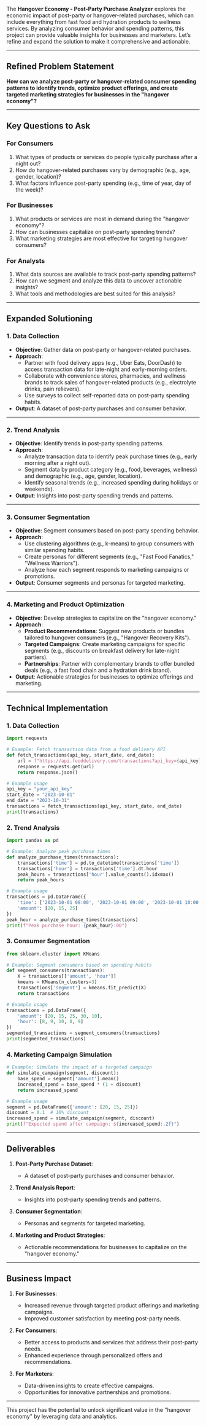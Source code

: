 The **Hangover Economy - Post-Party Purchase Analyzer** explores the economic impact of post-party or hangover-related purchases, which can include everything from fast food and hydration products to wellness services. By analyzing consumer behavior and spending patterns, this project can provide valuable insights for businesses and marketers. Let’s refine and expand the solution to make it comprehensive and actionable.

---

## **Refined Problem Statement**

**How can we analyze post-party or hangover-related consumer spending patterns to identify trends, optimize product offerings, and create targeted marketing strategies for businesses in the "hangover economy"?**

---

## **Key Questions to Ask**

### **For Consumers**
1. What types of products or services do people typically purchase after a night out?
2. How do hangover-related purchases vary by demographic (e.g., age, gender, location)?
3. What factors influence post-party spending (e.g., time of year, day of the week)?

### **For Businesses**
1. What products or services are most in demand during the "hangover economy"?
2. How can businesses capitalize on post-party spending trends?
3. What marketing strategies are most effective for targeting hungover consumers?

### **For Analysts**
1. What data sources are available to track post-party spending patterns?
2. How can we segment and analyze this data to uncover actionable insights?
3. What tools and methodologies are best suited for this analysis?

---

## **Expanded Solutioning**

### **1. Data Collection**
   - **Objective**: Gather data on post-party or hangover-related purchases.
   - **Approach**:
     - Partner with food delivery apps (e.g., Uber Eats, DoorDash) to access transaction data for late-night and early-morning orders.
     - Collaborate with convenience stores, pharmacies, and wellness brands to track sales of hangover-related products (e.g., electrolyte drinks, pain relievers).
     - Use surveys to collect self-reported data on post-party spending habits.
   - **Output**: A dataset of post-party purchases and consumer behavior.

---

### **2. Trend Analysis**
   - **Objective**: Identify trends in post-party spending patterns.
   - **Approach**:
     - Analyze transaction data to identify peak purchase times (e.g., early morning after a night out).
     - Segment data by product category (e.g., food, beverages, wellness) and demographic (e.g., age, gender, location).
     - Identify seasonal trends (e.g., increased spending during holidays or weekends).
   - **Output**: Insights into post-party spending trends and patterns.

---

### **3. Consumer Segmentation**
   - **Objective**: Segment consumers based on post-party spending behavior.
   - **Approach**:
     - Use clustering algorithms (e.g., k-means) to group consumers with similar spending habits.
     - Create personas for different segments (e.g., "Fast Food Fanatics," "Wellness Warriors").
     - Analyze how each segment responds to marketing campaigns or promotions.
   - **Output**: Consumer segments and personas for targeted marketing.

---

### **4. Marketing and Product Optimization**
   - **Objective**: Develop strategies to capitalize on the "hangover economy."
   - **Approach**:
     - **Product Recommendations**: Suggest new products or bundles tailored to hungover consumers (e.g., "Hangover Recovery Kits").
     - **Targeted Campaigns**: Create marketing campaigns for specific segments (e.g., discounts on breakfast delivery for late-night partiers).
     - **Partnerships**: Partner with complementary brands to offer bundled deals (e.g., a fast food chain and a hydration drink brand).
   - **Output**: Actionable strategies for businesses to optimize offerings and marketing.

---

## **Technical Implementation**

### **1. Data Collection**
```python
import requests

# Example: Fetch transaction data from a food delivery API
def fetch_transactions(api_key, start_date, end_date):
    url = f"https://api.fooddelivery.com/transactions?api_key={api_key}&start_date={start_date}&end_date={end_date}"
    response = requests.get(url)
    return response.json()

# Example usage
api_key = "your_api_key"
start_date = "2023-10-01"
end_date = "2023-10-31"
transactions = fetch_transactions(api_key, start_date, end_date)
print(transactions)
```

### **2. Trend Analysis**
```python
import pandas as pd

# Example: Analyze peak purchase times
def analyze_purchase_times(transactions):
    transactions['time'] = pd.to_datetime(transactions['time'])
    transactions['hour'] = transactions['time'].dt.hour
    peak_hours = transactions['hour'].value_counts().idxmax()
    return peak_hours

# Example usage
transactions = pd.DataFrame({
    'time': ['2023-10-01 08:00', '2023-10-01 09:00', '2023-10-01 10:00'],
    'amount': [20, 15, 25]
})
peak_hour = analyze_purchase_times(transactions)
print(f"Peak purchase hour: {peak_hour}:00")
```

### **3. Consumer Segmentation**
```python
from sklearn.cluster import KMeans

# Example: Segment consumers based on spending habits
def segment_consumers(transactions):
    X = transactions[['amount', 'hour']]
    kmeans = KMeans(n_clusters=3)
    transactions['segment'] = kmeans.fit_predict(X)
    return transactions

# Example usage
transactions = pd.DataFrame({
    'amount': [20, 15, 25, 30, 10],
    'hour': [8, 9, 10, 8, 9]
})
segmented_transactions = segment_consumers(transactions)
print(segmented_transactions)
```

### **4. Marketing Campaign Simulation**
```python
# Example: Simulate the impact of a targeted campaign
def simulate_campaign(segment, discount):
    base_spend = segment['amount'].mean()
    increased_spend = base_spend * (1 + discount)
    return increased_spend

# Example usage
segment = pd.DataFrame({'amount': [20, 15, 25]})
discount = 0.1  # 10% discount
increased_spend = simulate_campaign(segment, discount)
print(f"Expected spend after campaign: ${increased_spend:.2f}")
```

---

## **Deliverables**

1. **Post-Party Purchase Dataset**:
   - A dataset of post-party purchases and consumer behavior.

2. **Trend Analysis Report**:
   - Insights into post-party spending trends and patterns.

3. **Consumer Segmentation**:
   - Personas and segments for targeted marketing.

4. **Marketing and Product Strategies**:
   - Actionable recommendations for businesses to capitalize on the "hangover economy."

---

## **Business Impact**

1. **For Businesses**:
   - Increased revenue through targeted product offerings and marketing campaigns.
   - Improved customer satisfaction by meeting post-party needs.

2. **For Consumers**:
   - Better access to products and services that address their post-party needs.
   - Enhanced experience through personalized offers and recommendations.

3. **For Marketers**:
   - Data-driven insights to create effective campaigns.
   - Opportunities for innovative partnerships and promotions.

---

This project has the potential to unlock significant value in the "hangover economy" by leveraging data and analytics.
